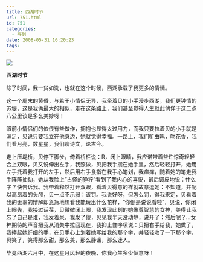 ```yaml
---
title: 西湖时节
url: 751.html
id: 751
categories:
  - 写到
date: 2008-05-31 16:20:23
tags:
---
```


![](http://photo.guolaijie.com/rooufer/attachments/month_0806/n200861162123.jpg)  
  

**西湖时节**

  
除了时间，我一贫如洗，也就在这个时候，西湖承载了我更多的情愫。  
  
这一个周末的黄昏，与若干小情侣无异，我牵着贝的小手漫步西湖，我们更钟情的苏堤，这是我俩最大的相似，走在这条路上，我们甚至觉得人生就此倘佯于这二点八公里该是多么美妙呀！  
  
眼前小情侣们的依偎有些做作，拥抱也显得太过用力，而我只要拉着贝的小手就是满足，贝说只要我立在他身边，她就觉得幸福。一路上，我们听虫鸣，吻花香，我们看月亮，数星星，我们聊诗文，论古今。  
  
走上压堤桥，贝停下脚步，倚着桥栏说：R，闭上眼睛，我应诺带着些许惊奇轻轻合上双眼，贝又说伸出左手，我照做，贝把我手攒在她手里，然后轻轻打开，她用左手托着我打开的左手，然后用右手食指在我手心笔划，我痒痒，随着她的笔走我手阵阵抽动，她从我脸上“古怪的狰狞”看到了我内心的喜悦，最后调皮地说：什么字？快告诉我。我带着释然打开双眼，看着贝得意的样就故意逗她：不知道，并配以高昂着的头颅，贝一点不示弱：该罚。我说好呀，但怎么罚，得我来定，贝看着我的无辜的辩解却急急地想看我能玩出什么花样，“你倒是说说看啦”，贝说，你闭上眼先，我接过话茬，贝微微闭上眼，我发现此刻的她像尊智慧的女神，美得让我忘了自己是谁，我发着呆，我发了傻，贝见我半天没动静，说开了：然后呢？…女神期待的声音把我从消失中拉回现在，我抑止住哆嗦说：贝把右手给我，她做了，我捧起她纤细的手，在贝手心上划着她写给我的那个字，并轻轻吻了一下那个字，贝笑了，笑得那么甜，那么美，那么静谧，那么迷人。  
  
毕竟西湖六月中，在这星月风轻的夜晚，你我心生多少惬意呀！